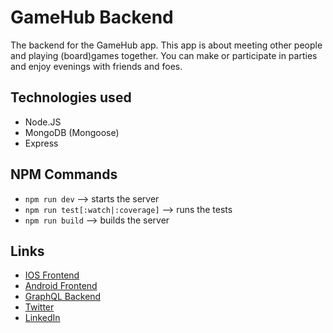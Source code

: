 # GameHub Backend

The backend for the GameHub app. This app is about meeting other people and playing (board)games together. You can make or participate in parties and enjoy evenings with friends and foes.

## Technologies used

- Node.JS
- MongoDB (Mongoose)
- Express

## NPM Commands

- `npm run dev` --> starts the server
- `npm run test[:watch|:coverage]` --> runs the tests
- `npm run build` --> builds the server

## Links

- [IOS Frontend](https://github.com/MoutPessemier/GameHub-IOS)
- [Android Frontend](https://github.com/MoutPessemier/GameHub-Android)
- [GraphQL Backend](https://github.com/MoutPessemier/GameHub-Backend-Graphql)
- [Twitter](https://twitter.com/MoutPessemier)
- [LinkedIn](https://www.linkedin.com/in/moutpessemier/)
